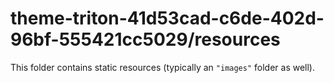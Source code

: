 # theme-triton-41d53cad-c6de-402d-96bf-555421cc5029/resources

This folder contains static resources (typically an `"images"` folder as well).
